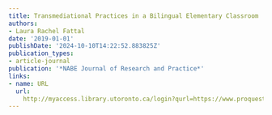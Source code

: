 ```yaml
---
title: Transmediational Practices in a Bilingual Elementary Classroom
authors:
- Laura Rachel Fattal
date: '2019-01-01'
publishDate: '2024-10-10T14:22:52.883825Z'
publication_types:
- article-journal
publication: '*NABE Journal of Research and Practice*'
links:
- name: URL
  url: 
    http://myaccess.library.utoronto.ca/login?qurl=https://www.proquest.com/docview/2396844912?accountid=14771&bdid=38382&_bd=WJzpnbz6iJ263HtrNLBMym6FIS4%3D
---
```

